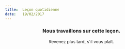 ```yaml
---
title:  Leçon quotidienne
date:   19/02/2017
---
```


### <center>Nous travaillons sur cette leçon.</center>
<center>Revenez plus tard, s'il vous plaît.</center>